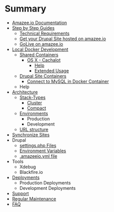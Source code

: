 # Summary

* [Amazee.io Documentation](README.md)
* [Step by Step Guides](step_by_step_guides/step_by_step_guides.md)
   * [Technical Requirements](step_by_step_guides/technical_requirements.md)
   * [Get your Drupal Site hosted on amazee.io](step_by_step_guides/get_your_drupal_site_hosted_on_amazeeio.md)
   * [GoLive on amazee.io](step_by_step_guides/step_by_step_guides/golive_on_amazeeio.md)
* [Local Docker Development](local_docker_development/local_docker_development.md)
   * [Shared Containers](local_docker_development/shared_containers.md)
       * [OS X - Cachalot](local_docker_development/os_x_cachalot.md)
           * [Help](local_docker_development/os_x_cachalot/help.md)
           * [Extended Usage](local_docker_development/os_x_cachalot/extended_usage.md)
   * [Drupal Site Containers](local_docker_development/drupal_site_containers.md)
       * [Connect to MySQL in Docker Container](local_docker_development/connect_to_mysql_from_external.md)
   * Help
* [Architecture](architecture/architecture.md)
   * [Stack-Types](architecture/stack-types.md)
       * [Cluster](architecture/stack-types/cluster.md)
       * [Compact](architecture/stack-types/compact.md)
   * [Environments](architecture/environments.md)
       * Production
       * Development
   * [URL structure](architecture/url_structure.md)
* [Synchronize Sites](step_by_step_guides/synchronize_sites.md)
* Drupal
   * [settings.php Files](drupal/settingsphpfiles.md)
   * [Environment Variables](drupal/environment_variables.md)
   * [.amazeeio.yml file](drupal/amazeeioyml_file.md)
* Tools
   * Xdebug
   * Blackfire.io
* [Deployments](deployments.md)
   * Production Deployments
   * Development Deployments
* [Support](support.md)
* [Regular Maintenance](regular_maintenance.md)
* [FAQ](faq.md)

